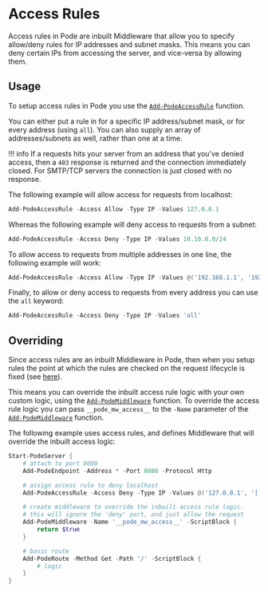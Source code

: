 # Access Rules

Access rules in Pode are inbuilt Middleware that allow you to specify allow/deny rules for IP addresses and subnet masks. This means you can deny certain IPs from accessing the server, and vice-versa by allowing them.

## Usage

To setup access rules in Pode you use the [`Add-PodeAccessRule`](../../../../Functions/Middleware/Add-PodeAccessRule) function.

You can either put a rule in for a specific IP address/subnet mask, or for every address (using `all`). You can also supply an array of addresses/subnets as well, rather than one at a time.

!!! info
    If a requests hits your server from an address that you've denied access, then a `403` response is returned and the connection immediately closed. For SMTP/TCP servers the connection is just closed with no response.

The following example will allow access for requests from localhost:

```powershell
Add-PodeAccessRule -Access Allow -Type IP -Values 127.0.0.1
```

Whereas the following example will deny access to requests from a subnet:

```powershell
Add-PodeAccessRule -Access Deny -Type IP -Values 10.10.0.0/24
```

To allow access to requests from multiple addresses in one line, the following example will work:

```powershell
Add-PodeAccessRule -Access Allow -Type IP -Values @('192.168.1.1', '192.168.1.2')
```

Finally, to allow or deny access to requests from every address you can use the `all` keyword:

```powershell
Add-PodeAccessRule -Access Deny -Type IP -Values 'all'
```

## Overriding

Since access rules are an inbuilt Middleware in Pode, then when you setup rules the point at which the rules are checked on the request lifecycle is fixed (see [here](../../Overview/#order-of-running)).

This means you can override the inbuilt access rule logic with your own custom logic, using the  [`Add-PodeMiddleware`](../../../../Functions/Core/Add-PodeMiddleware) function. To override the access rule logic you can pass `__pode_mw_access__` to the `-Name` parameter of the [`Add-PodeMiddleware`](../../../../Functions/Core/Add-PodeMiddleware) function.

The following example uses access rules, and defines Middleware that will override the inbuilt access logic:

```powershell
Start-PodeServer {
    # attach to port 8080
    Add-PodeEndpoint -Address * -Port 8080 -Protocol Http

    # assign access rule to deny localhost
    Add-PodeAccessRule -Access Deny -Type IP -Values @('127.0.0.1', '[::1]')

    # create middleware to override the inbuilt access rule logic.
    # this will ignore the 'deny' part, and just allow the request
    Add-PodeMiddleware -Name '__pode_mw_access__' -ScriptBlock {
        return $true
    }

    # basic route
    Add-PodeRoute -Method Get -Path '/' -ScriptBlock {
        # logic
    }
}
```
